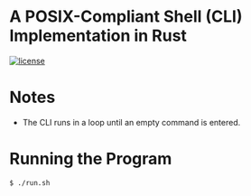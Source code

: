 # A POSIX-Compliant Shell (CLI) Implementation in Rust

[![license](https://img.shields.io/badge/License-MIT-blue.svg?style=flat)](LICENSE)

# Notes

- The CLI runs in a loop until an empty command is entered.

# Running the Program

```shell
$ ./run.sh
```
